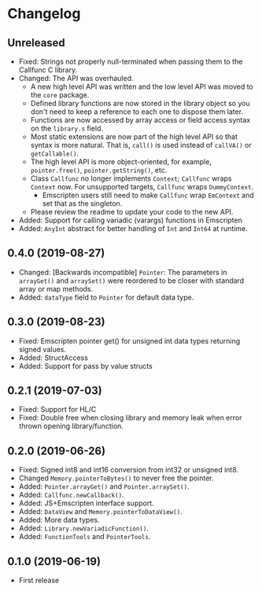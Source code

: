 # Changelog

## Unreleased

* Fixed: Strings not properly null-terminated when passing them to the Callfunc C library.
* Changed: The API was overhauled.
  * A new high level API was written and the low level API was moved to the `core` package.
  * Defined library functions are now stored in the library object so you don't need to keep a reference to each one to dispose them later.
  * Functions are now accessed by array access or field access syntax on the `library.s` field.
  * Most static extensions are now part of the high level API so that syntax is more natural. That is, `call()` is used instead of `callVA()` or `getCallable()`.
  * The high level API is more object-oriented, for example, `pointer.free()`, `pointer.getString()`, etc.
  * Class `Callfunc` no longer implements `Context`; `Callfunc` wraps `Context` now. For unsupported targets, `Callfunc` wraps `DummyContext`.
    * Emscripten users still need to make `Callfunc` wrap `EmContext` and set that as the singleton.
  * Please review the readme to update your code to the new API.
* Added: Support for calling variadic (varargs) functions in Emscripten
* Added: `AnyInt` abstract for better handling of `Int` and `Int64` at runtime.

## 0.4.0 (2019-08-27)

* Changed: [Backwards incompatible] `Pointer`: The parameters in `arrayGet()` and `arraySet()` were reordered to be closer with standard array or map methods.
* Added: `dataType` field to `Pointer` for default data type.

## 0.3.0 (2019-08-23)

* Fixed: Emscripten pointer get() for unsigned int data types returning signed values.
* Added: StructAccess
* Added: Support for pass by value structs

## 0.2.1 (2019-07-03)

* Fixed: Support for HL/C
* Fixed: Double free when closing library and memory leak when error thrown opening library/function.

## 0.2.0 (2019-06-26)

* Fixed: Signed int8 and int16 conversion from int32 or unsigned int8.
* Changed `Memory.pointerToBytes()` to never free the pointer.
* Added: `Pointer.arrayGet()` and `Pointer.arraySet()`.
* Added: `Callfunc.newCallback()`.
* Added: JS+Emscripten interface support.
* Added: `DataView` and `Memory.pointerToDataView()`.
* Added: More data types.
* Added: `Library.newVariadicFunction()`.
* Added: `FunctionTools` and `PointerTools`.

## 0.1.0 (2019-06-19)

* First release
